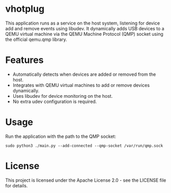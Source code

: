 # vhotplug

This application runs as a service on the host system, listening for device add and remove events using libudev.
It dynamically adds USB devices to a QEMU virtual machine via the QEMU Machine Protocol (QMP) socket using the official qemu.qmp library.

# Features

- Automatically detects when devices are added or removed from the host.
- Integrates with QEMU virtual machines to add or remove devices dynamically.
- Uses libudev for device monitoring on the host.
- No extra udev configuration is required.

# Usage

Run the application with the path to the QMP socket:

```
sudo python3 ./main.py --add-connected --qmp-socket /var/run/qmp.sock
```

# License

This project is licensed under the Apache License 2.0 - see the LICENSE file for details.
